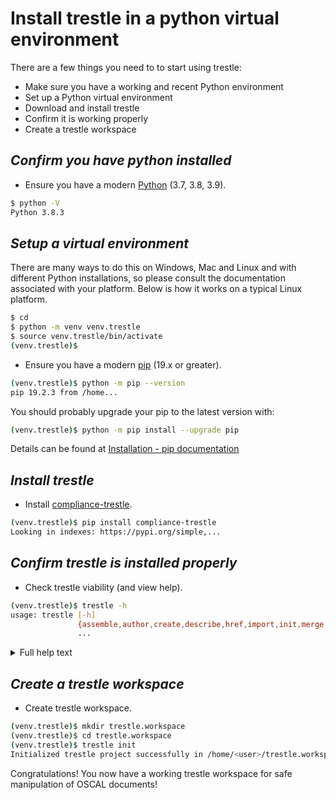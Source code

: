 # Install trestle in a python virtual environment

There are a few things you need to to start using trestle:

- Make sure you have a working and recent Python environment
- Set up a Python virtual environment
- Download and install trestle
- Confirm it is working properly
- Create a trestle workspace

## *Confirm you have python installed*

- Ensure you have a modern [Python](https://www.python.org/downloads/) (3.7, 3.8, 3.9).

```bash
$ python -V
Python 3.8.3
```

## *Setup a virtual environment*

There are many ways to do this on Windows, Mac and Linux and with different Python installations, so please consult
the documentation associated with your platform.  Below is how it works on a typical Linux platform.

```bash
$ cd
$ python -m venv venv.trestle
$ source venv.trestle/bin/activate
(venv.trestle)$

```

- Ensure you have a modern [pip](https://pip.pypa.io/en/stable/installing/) (19.x or greater).

```bash
(venv.trestle)$ python -m pip --version
pip 19.2.3 from /home...
```

You should probably upgrade your pip to the latest version with:

```bash
(venv.trestle)$ python -m pip install --upgrade pip
```

Details can be found at [Installation - pip documentation](https://pip.pypa.io/en/stable/installing/#upgrading-pip)

## *Install trestle*

- Install [compliance-trestle](https://ibm.github.io/compliance-trestle/).

```bash
(venv.trestle)$ pip install compliance-trestle
Looking in indexes: https://pypi.org/simple,...

```

## *Confirm trestle is installed properly*

- Check trestle viability (and view help).

```bash
(venv.trestle)$ trestle -h
usage: trestle [-h]
               {assemble,author,create,describe,href,import,init,merge,partial-object-validate,remove,replicate,split,task,validate,version}
               ...
```

<details>
<summary>Full help text</summary>

```bash

Manage OSCAL files in a human friendly manner.

positional arguments:
  {assemble,author,create,describe,href,import,init,merge,partial-object-validate,remove,replicate,split,task,validate,version}
    assemble            Assemble all subcomponents from a specified trestle model into a single JSON/YAML file under
                        dist.
    author              trestle author, a collection of commands for authoring compliance content outside of OSCAL.
    create              Create a sample OSCAL model in trestle project or create new elements within a given model.
    describe            Describe contents of a model file including optional element path.
    href                Change href of import in profile to point to catalog in trestle project. This command is
                        needed when generating an SSP with a profile that imports a catalog from a temporary location
                        different from the final intended location of the catalog. Omit the href argument to see the
                        list of current imports in the profile.
    import              Import an existing full OSCAL model into the trestle project.
    init                Initialize a trestle working directory.
    merge               Merge subcomponents on a trestle model.
    partial-object-validate
                        Direct validation any oscal object in a file, including list objects.
    remove              Remove a subcomponent to an existing model.
    replicate           Replicate a top level model within the trestle directory structure.
    split               Split subcomponents on a trestle model.
    task                Run arbitrary trestle tasks in a simple and extensible methodology.
    validate            Validate contents of a trestle model in different modes.
    version             Output version info for trestle and OSCAL.

optional arguments:
  -h, --help            show this help message and exit

```

</details>

## *Create a trestle workspace*

- Create trestle workspace.

```bash
(venv.trestle)$ mkdir trestle.workspace
(venv.trestle)$ cd trestle.workspace
(venv.trestle)$ trestle init
Initialized trestle project successfully in /home/<user>/trestle.workspace
```

Congratulations! You now have a working trestle workspace for safe manipulation of OSCAL documents!
